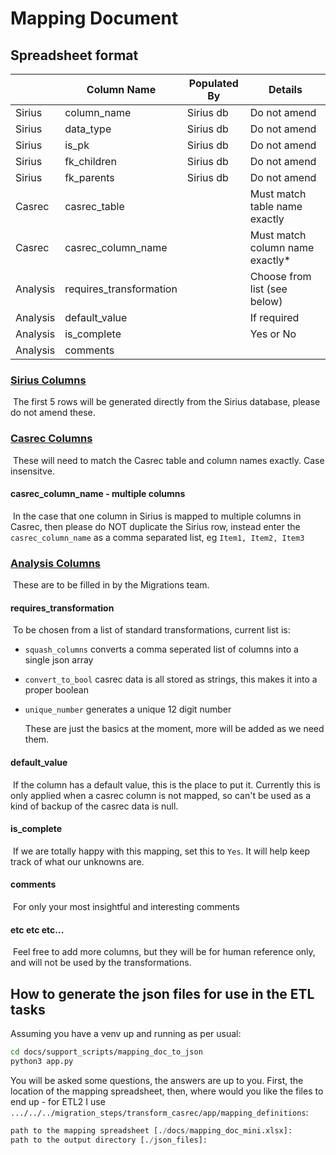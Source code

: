 # Mapping Document



## Spreadsheet format


|          | Column Name             | Populated By | Details                         |
| -------- | ----------------------- | ------------ | ------------------------------- |
| Sirius   | column_name             | Sirius db    | Do not amend                    |
| Sirius   | data_type               | Sirius db    | Do not amend                    |
| Sirius   | is_pk                   | Sirius db    | Do not amend                    |
| Sirius   | fk_children             | Sirius db    | Do not amend                    |
| Sirius   | fk_parents              | Sirius db    | Do not amend                    |
| Casrec   | casrec_table            |              | Must match table name exactly   |
| Casrec   | casrec_column_name      |              | Must match column name exactly* |
| Analysis | requires_transformation |              | Choose from list (see below)    |
| Analysis | default_value           |              | If required                     |
| Analysis | is_complete             |              | Yes or No                       |
| Analysis | comments                |              |                                 |



### <u>Sirius Columns</u>

​	The first 5 rows will be generated directly from the Sirius database, please do not amend these.

### <u>Casrec Columns</u>

​	These will need to match the Casrec table and column names exactly. Case insensitve.

#### casrec_column_name - multiple columns

​	In the case that one column in Sirius is mapped to multiple columns in Casrec, then please do NOT duplicate the Sirius row, instead enter the `casrec_column_name` as a comma separated list, eg `Item1, Item2, Item3`

### <u>Analysis Columns</u>

​	These are to be filled in by the Migrations team.

#### requires_transformation

​	To be chosen from a list of standard transformations, current list is:

* `squash_columns`  converts a comma seperated list of columns into a single json array

* `convert_to_bool` casrec data is all stored as strings, this makes it into a proper boolean

* `unique_number` generates a unique 12 digit number

  These are just the basics at the moment, more will be added as we need them.

#### default_value

​	If the column has a default value, this is the place to put it. Currently this is only applied when a casrec column is not mapped, so can't be used as a kind of backup of the casrec data is null.

#### is_complete

​	If we are totally happy with this mapping, set this to `Yes`. It will help keep track of what our unknowns are.

#### comments

​	For only your most insightful and interesting comments

#### etc etc etc...

​	Feel free to add more columns, but they will be for human reference only, and will not be used by the transformations.



## How to generate the json files for use in the ETL tasks

Assuming you have a venv up and running as per usual:

```bash
cd docs/support_scripts/mapping_doc_to_json
python3 app.py
```

You will be asked some questions, the answers are up to you. First, the location of the mapping spreadsheet, then, where would you like the files to end up - for ETL2 I use `.../../../migration_steps/transform_casrec/app/mapping_definitions`:

```python
path to the mapping spreadsheet [./docs/mapping_doc_mini.xlsx]:
path to the output directory [./json_files]:
```



